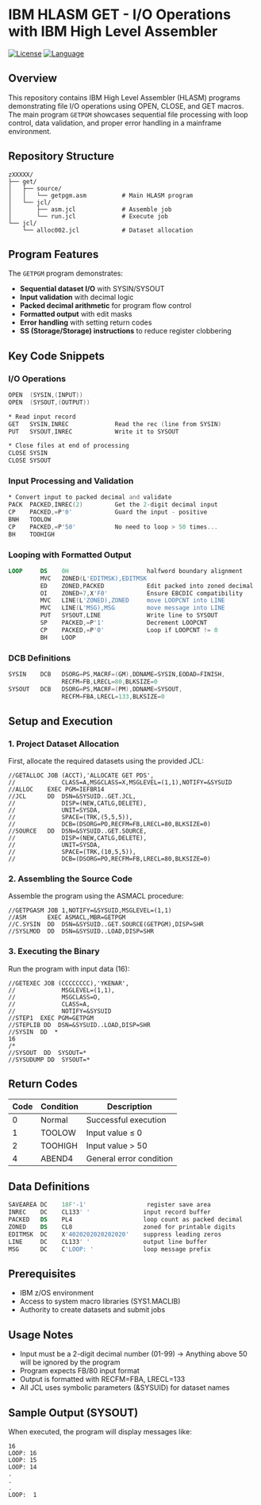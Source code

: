# IBM HLASM GET - I/O Operations with IBM High Level Assembler

[![License](https://img.shields.io/github/license/yusufkenaroglu/IBM-HLASM-GET)](LICENSE)
[![Language](https://img.shields.io/badge/language-IBM%20HLASM%20%7C%20JCL-blue)](https://www.ibm.com/products/high-level-assembler-and-toolkit-feature)

## Overview

This repository contains IBM High Level Assembler (HLASM) programs demonstrating file I/O operations using OPEN, CLOSE, and GET macros. The main program `GETPGM` showcases sequential file processing with loop control, data validation, and proper error handling in a mainframe environment.

## Repository Structure

```
zXXXXX/
├── get/
│   ├── source/
│   │   └── getpgm.asm          # Main HLASM program
│   └── jcl/
│       ├── asm.jcl             # Assemble job
│       └── run.jcl             # Execute job
└── jcl/
    └── alloc002.jcl            # Dataset allocation
```

## Program Features

The `GETPGM` program demonstrates:

- **Sequential dataset I/O** with SYSIN/SYSOUT 
- **Input validation** with decimal logic
- **Packed decimal arithmetic** for program flow control
- **Formatted output** with edit masks
- **Error handling** with setting return codes
- **SS (Storage/Storage) instructions** to reduce register clobbering

## Key Code Snippets

### I/O Operations
```asm
OPEN  (SYSIN,(INPUT))                                           
OPEN  (SYSOUT,(OUTPUT)) 

* Read input record
GET   SYSIN,INREC             Read the rec (line from SYSIN)        
PUT   SYSOUT,INREC            Write it to SYSOUT

* Close files at end of processing
CLOSE SYSIN                                                     
CLOSE SYSOUT  
```

### Input Processing and Validation
```asm
* Convert input to packed decimal and validate
PACK  PACKED,INREC(2)         Get the 2-digit decimal input
CP    PACKED,=P'0'            Guard the input - positive  
BNH   TOOLOW                  
CP    PACKED,=P'50'           No need to loop > 50 times...
BH    TOOHIGH
```

### Looping with Formatted Output
```asm
LOOP     DS    0H                      halfword boundary alignment
         MVC   ZONED(L'EDITMSK),EDITMSK
         ED    ZONED,PACKED            Edit packed into zoned decimal
         OI    ZONED+7,X'F0'           Ensure EBCDIC compatibility
         MVC   LINE(L'ZONED),ZONED     move LOOPCNT into LINE  
         MVC   LINE(L'MSG),MSG         move message into LINE
         PUT   SYSOUT,LINE             Write line to SYSOUT
         SP    PACKED,=P'1'            Decrement LOOPCNT
         CP    PACKED,=P'0'            Loop if LOOPCNT != 0
         BH    LOOP
```

### DCB Definitions
```asm
SYSIN    DCB   DSORG=PS,MACRF=(GM),DDNAME=SYSIN,EODAD=FINISH,          *
               RECFM=FB,LRECL=80,BLKSIZE=0                              
SYSOUT   DCB   DSORG=PS,MACRF=(PM),DDNAME=SYSOUT,                      *
               RECFM=FBA,LRECL=133,BLKSIZE=0                            
```

## Setup and Execution

### 1. Project Dataset Allocation

First, allocate the required datasets using the provided JCL:

```jcl
//GETALLOC JOB (ACCT),'ALLOCATE GET PDS',
//             CLASS=A,MSGCLASS=X,MSGLEVEL=(1,1),NOTIFY=&SYSUID
//ALLOC    EXEC PGM=IEFBR14
//JCL      DD  DSN=&SYSUID..GET.JCL,
//             DISP=(NEW,CATLG,DELETE),
//             UNIT=SYSDA,
//             SPACE=(TRK,(5,5,5)),
//             DCB=(DSORG=PO,RECFM=FB,LRECL=80,BLKSIZE=0)
//SOURCE   DD  DSN=&SYSUID..GET.SOURCE,
//             DISP=(NEW,CATLG,DELETE),
//             UNIT=SYSDA,
//             SPACE=(TRK,(10,5,5)),
//             DCB=(DSORG=PO,RECFM=FB,LRECL=80,BLKSIZE=0)
```

### 2. Assembling the Source Code

Assemble the program using the ASMACL procedure:

```jcl
//GETPGASM JOB 1,NOTIFY=&SYSUID,MSGLEVEL=(1,1)
//ASM      EXEC ASMACL,MBR=GETPGM
//C.SYSIN  DD  DSN=&SYSUID..GET.SOURCE(GETPGM),DISP=SHR
//SYSLMOD  DD  DSN=&SYSUID..LOAD,DISP=SHR
```

### 3. Executing the Binary

Run the program with input data (16):

```jcl
//GETEXEC JOB (CCCCCCCC),'YKENAR',
//             MSGLEVEL=(1,1),
//             MSGCLASS=O,
//             CLASS=A,
//             NOTIFY=&SYSUID
//STEP1  EXEC PGM=GETPGM
//STEPLIB DD  DSN=&SYSUID..LOAD,DISP=SHR
//SYSIN  DD  *
16
/*
//SYSOUT  DD  SYSOUT=*
//SYSUDUMP DD  SYSOUT=*
```

## Return Codes

| Code | Condition | Description |
|------|-----------|-------------|
| 0 | Normal | Successful execution |
| 1 | TOOLOW | Input value ≤ 0 |
| 2 | TOOHIGH | Input value > 50 |
| 4 | ABEND4 | General error condition |

## Data Definitions

```asm
SAVEAREA DC    18F'-1'                 register save area
INREC    DC    CL133' '               input record buffer
PACKED   DS    PL4                    loop count as packed decimal
ZONED    DS    CL8                    zoned for printable digits
EDITMSK  DC    X'4020202020202020'    suppress leading zeros
LINE     DC    CL133' '               output line buffer
MSG      DC    C'LOOP: '              loop message prefix
```

## Prerequisites

- IBM z/OS environment
- Access to system macro libraries (SYS1.MACLIB)
- Authority to create datasets and submit jobs

## Usage Notes

- Input must be a 2-digit decimal number (01-99) -> Anything above 50 will be ignored by the program
- Program expects FB/80 input format
- Output is formatted with RECFM=FBA, LRECL=133
- All JCL uses symbolic parameters (&SYSUID) for dataset names


## Sample Output (SYSOUT)

When executed, the program will display messages like:
```
16
LOOP: 16
LOOP: 15
LOOP: 14
.
.
.
LOOP:  1
```

